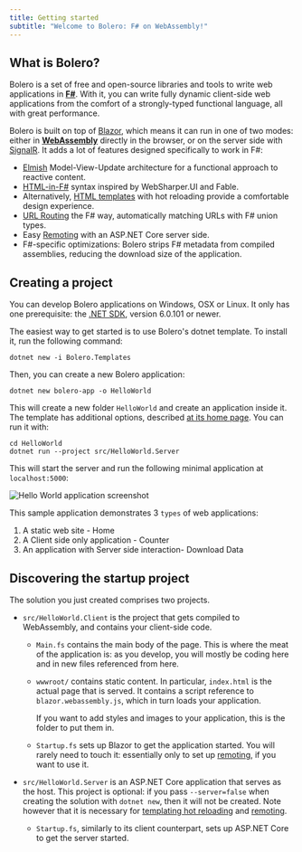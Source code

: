 ```yaml
---
title: Getting started
subtitle: "Welcome to Bolero: F# on WebAssembly!"
---
```



## What is Bolero?

Bolero is a set of free and open-source libraries and tools to write web applications in [**F#**](https://fsharp.org/). With it, you can write fully dynamic client-side web applications from the comfort of a strongly-typed functional language, all with great performance.

Bolero is built on top of [Blazor](https://blazor.net/), which means it can run in one of two modes: either in [**WebAssembly**](https://webassembly.org/) directly in the browser, or on the server side with [SignalR](https://docs.microsoft.com/en-us/aspnet/core/signalr/introduction).
It adds a lot of features designed specifically to work in F#:

* [Elmish](Elmish) Model-View-Update architecture for a functional approach to reactive content.
* [HTML-in-F#](HTML) syntax inspired by WebSharper.UI and Fable.
* Alternatively, [HTML templates](Templating) with hot reloading provide a comfortable design experience.
* [URL Routing](Routing) the F# way, automatically matching URLs with F# union types.
* Easy [Remoting](Remoting) with an ASP.NET Core server side.
* F#-specific optimizations: Bolero strips F# metadata from compiled assemblies, reducing the download size of the application.

## Creating a project

You can develop Bolero applications on Windows, OSX or Linux. It only has one prerequisite: the [.NET SDK](https://dotnet.microsoft.com/download/dotnet-core), version 6.0.101 or newer.

The easiest way to get started is to use Bolero's dotnet template. To install it, run the following command:

```shell
dotnet new -i Bolero.Templates
```

Then, you can create a new Bolero application:

```shell
dotnet new bolero-app -o HelloWorld
```

This will create a new folder `HelloWorld` and create an application inside it. The template has additional options, described [at its home page](https://github.com/fsbolero/Template). You can run it with:

```shell
cd HelloWorld
dotnet run --project src/HelloWorld.Server
```

This will start the server and run the following minimal application at `localhost:5000`:

![Hello World application screenshot](sample-app.png)

This sample application demonstrates 3 `types` of web applications:

1. A static web site - Home
2. A Client side only application - Counter
3. An application with Server side interaction- Download Data

## Discovering the startup project

The solution you just created comprises two projects.

* `src/HelloWorld.Client` is the project that gets compiled to WebAssembly, and contains your client-side code.

    * `Main.fs` contains the main body of the page. This is where the meat of the application is: as you develop, you will mostly be coding here and in new files referenced from here.

    * `wwwroot/` contains static content. In particular, `index.html` is the actual page that is served. It contains a script reference to `blazor.webassembly.js`, which in turn loads your application.

        If you want to add styles and images to your application, this is the folder to put them in.

    * `Startup.fs` sets up Blazor to get the application started. You will rarely need to touch it: essentially only to set up [remoting](Remoting), if you want to use it.

* `src/HelloWorld.Server` is an ASP.NET Core application that serves as the host. This project is optional: if you pass `--server=false` when creating the solution with `dotnet new`, then it will not be created. Note however that it is necessary for [templating hot reloading](Templating#hot-reloading) and [remoting](Remoting).

    * `Startup.fs`, similarly to its client counterpart, sets up ASP.NET Core to get the server started.

